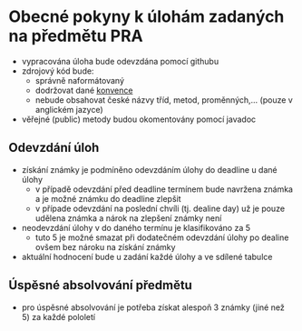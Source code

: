 # Obecné pokyny k úlohám zadaných na předmětu PRA

- vypracována úloha bude odevzdána pomocí githubu
- zdrojový kód bude:
  - správně naformátovaný
  - dodržovat dané [konvence](https://www.oracle.com/technetwork/java/codeconventions-150003.pdf)
  - nebude obsahovat české názvy tříd, metod, proměnných,... (pouze v anglickém jazyce)   
- věřejné (public) metody budou okomentovány pomocí javadoc




## Odevzdání úloh
- získání známky je podmíněno odevzdáním úlohy do deadline u dané úlohy
  - v případě odevzdání před deadline termínem bude navržena známka a je možné známku do deadline zlepšit
  - v případe odevzdání na poslední chvíli (tj. dealine day) už je pouze udělena známka a nárok na zlepšení známky není
- neodevzdání úlohy v do daného termínu je klasifikováno za 5
  - tuto 5 je možné smazat při dodatečném odevzdání úlohy po dealine ovšem bez nároku na získání známky 
- aktuální hodnocení bude u zadání každé úlohy a ve sdílené tabulce


## Úspěsné absolvování předmětu
- pro úspěsné absolvování je potřeba získat alespoň 3 známky (jiné než 5) za každé pololetí
